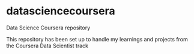 datasciencecoursera
===================

Data Science Coursera repository


This repository has been set up to handle my learnings and projects from the Coursera Data Scientist track

